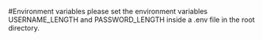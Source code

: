 #Environment variables
please set the environment variables USERNAME_LENGTH and PASSWORD_LENGTH inside a .env file in the root directory.
